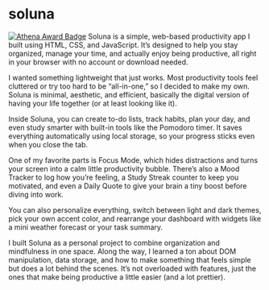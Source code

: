 # soluna

[![Athena Award Badge](https://img.shields.io/endpoint?url=https%3A%2F%2Faward.athena.hackclub.com%2Fapi%2Fbadge)](https://award.athena.hackclub.com?utm_source=readme)
Soluna is a simple, web-based productivity app I built using HTML, CSS, and JavaScript. It’s designed to help you stay organized, manage your time, and actually enjoy being productive, all right in your browser with no account or download needed.

I wanted something lightweight that just works. Most productivity tools feel cluttered or try too hard to be “all-in-one,” so I decided to make my own. Soluna is minimal, aesthetic, and efficient, basically the digital version of having your life together (or at least looking like it).

Inside Soluna, you can create to-do lists, track habits, plan your day, and even study smarter with built-in tools like the Pomodoro timer. It saves everything automatically using local storage, so your progress sticks even when you close the tab.

One of my favorite parts is Focus Mode, which hides distractions and turns your screen into a calm little productivity bubble. There’s also a Mood Tracker to log how you’re feeling, a Study Streak counter to keep you motivated, and even a Daily Quote to give your brain a tiny boost before diving into work.

You can also personalize everything, switch between light and dark themes, pick your own accent color, and rearrange your dashboard with widgets like a mini weather forecast or your task summary.

I built Soluna as a personal project to combine organization and mindfulness in one space. Along the way, I learned a ton about DOM manipulation, data storage, and how to make something that feels simple but does a lot behind the scenes. It’s not overloaded with features, just the ones that make being productive a little easier (and a lot prettier).
